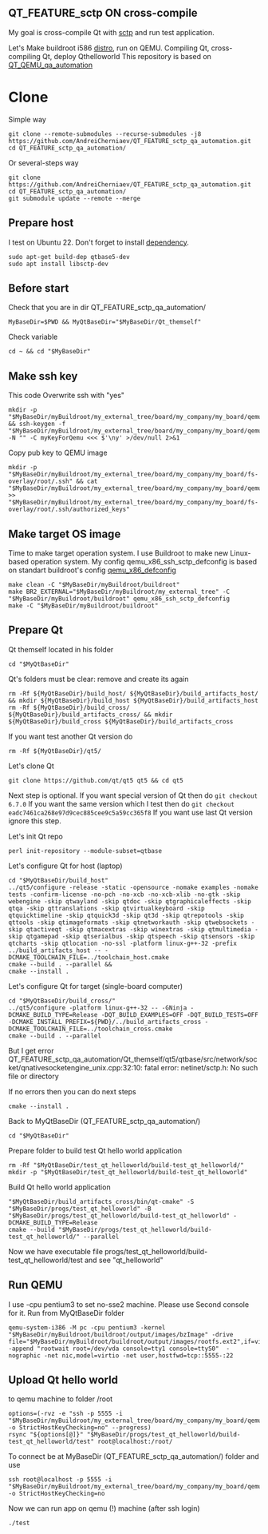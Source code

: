 ## QT_FEATURE_sctp ON cross-compile
My goal is cross-compile Qt with [sctp](https://doc.qt.io/qt-6/qsctpsocket.html#details) and run test application.

Let's Make buildroot i586 [distro](https://en.wikipedia.org/wiki/Linux_distribution), run on QEMU. Compiling Qt, cross-compiling Qt, deploy Qthelloworld
This repository is based on [QT_QEMU_qa_automation](https://github.com/AndreiCherniaev/QT_QEMU_qa_automation)

# Clone
Simple way
```
git clone --remote-submodules --recurse-submodules -j8 https://github.com/AndreiCherniaev/QT_FEATURE_sctp_qa_automation.git
cd QT_FEATURE_sctp_qa_automation/
```
Or several-steps way
```
git clone  https://github.com/AndreiCherniaev/QT_FEATURE_sctp_qa_automation.git
cd QT_FEATURE_sctp_qa_automation/
git submodule update --remote --merge
```

## Prepare host
I test on Ubuntu 22. Don't forget to install [dependency](https://stackoverflow.com/questions/53137250/netinet-sctp-h-no-such-file-or-directory).
```
sudo apt-get build-dep qtbase5-dev
sudo apt install libsctp-dev 
```

## Before start
Check that you are in dir QT_FEATURE_sctp_qa_automation/
```
MyBaseDir=$PWD && MyQtBaseDir="$MyBaseDir/Qt_themself"
```

Check variable
```
cd ~ && cd "$MyBaseDir"
```

## Make ssh key
This code Overwrite ssh with "yes"
```
mkdir -p "$MyBaseDir/myBuildroot/my_external_tree/board/my_company/my_board/qemu_ssh_key" && ssh-keygen -f "$MyBaseDir/myBuildroot/my_external_tree/board/my_company/my_board/qemu_ssh_key/my_qemu_ssh_key" -N "" -C myKeyForQemu <<< $'\ny' >/dev/null 2>&1
```
Copy pub key to QEMU image
```
mkdir -p "$MyBaseDir/myBuildroot/my_external_tree/board/my_company/my_board/fs-overlay/root/.ssh" && cat "$MyBaseDir/myBuildroot/my_external_tree/board/my_company/my_board/qemu_ssh_key/my_qemu_ssh_key.pub" >> "$MyBaseDir/myBuildroot/my_external_tree/board/my_company/my_board/fs-overlay/root/.ssh/authorized_keys"
```

## Make target OS image
Time to make target operation system. I use Buildroot to make new Linux-based operation system. My config qemu_x86_ssh_sctp_defconfig is based on standart buildroot's config [qemu_x86_defconfig](https://github.com/buildroot/buildroot/blob/c0799123742eb9b60ca109c0ea0cb1728c22bf0a/configs/qemu_x86_defconfig)
```
make clean -C "$MyBaseDir/myBuildroot/buildroot"
make BR2_EXTERNAL="$MyBaseDir/myBuildroot/my_external_tree" -C "$MyBaseDir/myBuildroot/buildroot" qemu_x86_ssh_sctp_defconfig
make -C "$MyBaseDir/myBuildroot/buildroot"
```

## Prepare Qt
Qt themself located in his folder
```
cd "$MyQtBaseDir"
```

Qt's folders must be clear: remove and create its again
```
rm -Rf ${MyQtBaseDir}/build_host/ ${MyQtBaseDir}/build_artifacts_host/ && mkdir ${MyQtBaseDir}/build_host ${MyQtBaseDir}/build_artifacts_host
rm -Rf ${MyQtBaseDir}/build_cross/ ${MyQtBaseDir}/build_artifacts_cross/ && mkdir ${MyQtBaseDir}/build_cross ${MyQtBaseDir}/build_artifacts_cross
```

If you want test another Qt version do 
```
rm -Rf ${MyQtBaseDir}/qt5/
```
Let's clone Qt
```
git clone https://github.com/qt/qt5 qt5 && cd qt5
```

Next step is optional. If you want special version of Qt then do `git checkout 6.7.0` If you want the same version which I test then do `git checkout eadc7461ca268e97d9cec885cee9c5a59cc365f8` If you want use last Qt version ignore this step.

Let's init Qt repo
```
perl init-repository --module-subset=qtbase
```

Let's configure Qt for host (laptop)
```
cd "$MyQtBaseDir/build_host"
../qt5/configure -release -static -opensource -nomake examples -nomake tests -confirm-license -no-pch -no-xcb -no-xcb-xlib -no-gtk -skip webengine -skip qtwayland -skip qtdoc -skip qtgraphicaleffects -skip qtqa -skip qttranslations -skip qtvirtualkeyboard -skip qtquicktimeline -skip qtquick3d -skip qt3d -skip qtrepotools -skip qttools -skip qtimageformats -skip qtnetworkauth -skip qtwebsockets -skip qtactiveqt -skip qtmacextras -skip winextras -skip qtmultimedia -skip qtgamepad -skip qtserialbus -skip qtspeech -skip qtsensors -skip qtcharts -skip qtlocation -no-ssl -platform linux-g++-32 -prefix ../build_artifacts_host -- -DCMAKE_TOOLCHAIN_FILE=../toolchain_host.cmake
cmake --build . --parallel &&
cmake --install .
```

Let's configure Qt for target (single-board computer)
```
cd "$MyQtBaseDir/build_cross/"
../qt5/configure -platform linux-g++-32 -- -GNinja -DCMAKE_BUILD_TYPE=Release -DQT_BUILD_EXAMPLES=OFF -DQT_BUILD_TESTS=OFF -DCMAKE_INSTALL_PREFIX=${PWD}/../build_artifacts_cross -DCMAKE_TOOLCHAIN_FILE=../toolchain_cross.cmake
cmake --build . --parallel
```
But I get error
QT_FEATURE_sctp_qa_automation/Qt_themself/qt5/qtbase/src/network/socket/qnativesocketengine_unix.cpp:32:10: fatal error: netinet/sctp.h: No such file or directory

If no errors then you can do next steps
```
cmake --install .
```

Back to MyQtBaseDir (QT_FEATURE_sctp_qa_automation/)
```
cd "$MyQtBaseDir"
```

Prepare folder to build test Qt hello world application
```
rm -Rf "$MyQtBaseDir/test_qt_helloworld/build-test_qt_helloworld/"
mkdir -p "$MyQtBaseDir/test_qt_helloworld/build-test_qt_helloworld"
```
Build Qt hello world application
```
"$MyQtBaseDir/build_artifacts_cross/bin/qt-cmake" -S "$MyBaseDir/progs/test_qt_helloworld" -B "$MyBaseDir/progs/test_qt_helloworld/build-test_qt_helloworld" -DCMAKE_BUILD_TYPE=Release
cmake --build "$MyBaseDir/progs/test_qt_helloworld/build-test_qt_helloworld/" --parallel
```
Now we have executable file progs/test_qt_helloworld/build-test_qt_helloworld/test and see "qt_helloworld"

## Run QEMU
I use -cpu pentium3 to set no-sse2 machine. Please use Second console for it. Run from MyQtBaseDir folder
```
qemu-system-i386 -M pc -cpu pentium3 -kernel "$MyBaseDir/myBuildroot/buildroot/output/images/bzImage" -drive file="$MyBaseDir/myBuildroot/buildroot/output/images/rootfs.ext2",if=virtio,format=raw -append "rootwait root=/dev/vda console=tty1 console=ttyS0"  -nographic -net nic,model=virtio -net user,hostfwd=tcp::5555-:22
```

## Upload Qt hello world 
to qemu machine to folder /root
```
options=(-rvz -e "ssh -p 5555 -i "$MyBaseDir/myBuildroot/my_external_tree/board/my_company/my_board/qemu_ssh_key/my_qemu_ssh_key" -o StrictHostKeyChecking=no" --progress)
rsync "${options[@]}" "$MyBaseDir/progs/test_qt_helloworld/build-test_qt_helloworld/test" root@localhost:/root/
```

To connect be at MyBaseDir (QT_FEATURE_sctp_qa_automation/) folder and use
```
ssh root@localhost -p 5555 -i "$MyBaseDir/myBuildroot/my_external_tree/board/my_company/my_board/qemu_ssh_key/my_qemu_ssh_key" -o StrictHostKeyChecking=no
```

Now we can run app on qemu (!) machine (after ssh login)
```
./test
```
